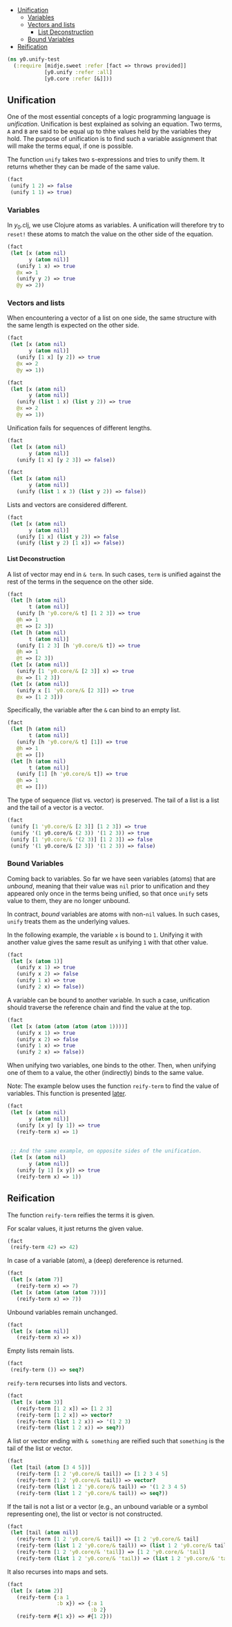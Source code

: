   * [Unification](#unification)
    * [Variables](#variables)
    * [Vectors and lists](#vectors-and-lists)
      * [List Deconstruction](#list-deconstruction)
    * [Bound Variables](#bound-variables)
  * [Reification](#reification)
```clojure
(ns y0.unify-test
  (:require [midje.sweet :refer [fact => throws provided]]
            [y0.unify :refer :all]
            [y0.core :refer [&]]))

```
## Unification

One of the most essential concepts of a logic programming language is _unification_.
Unification is best explained as solving an equation. Two terms, `A` and `B` are said
to be equal up to thhe values held by the variables they hold. The purpose of unification
is to find such a variable assignment that will make the terms equal, if one is possible.

The function `unify` takes two s-expressions and tries to unify them. It returns whether
they can be made of the same value.
```clojure
(fact
 (unify 1 2) => false
 (unify 1 1) => true)

```
### Variables

In $y_0$.clj, we use Clojure atoms as variables. A unification will therefore try  to `reset!`
these atoms to match the value on the other side of the equation.
```clojure
(fact
 (let [x (atom nil)
       y (atom nil)]
   (unify 1 x) => true
   @x => 1
   (unify y 2) => true
   @y => 2))

```
### Vectors and lists

When encountering a vector of a list on one side, the same structure with the same length
is expected on the other side.
```clojure
(fact
 (let [x (atom nil)
       y (atom nil)]
   (unify [1 x] [y 2]) => true
   @x => 2
   @y => 1))

(fact
 (let [x (atom nil)
       y (atom nil)]
   (unify (list 1 x) (list y 2)) => true
   @x => 2
   @y => 1))

```
Unification fails for sequences of different lengths.
```clojure
(fact
 (let [x (atom nil)
       y (atom nil)]
   (unify [1 x] [y 2 3]) => false))

(fact
 (let [x (atom nil)
       y (atom nil)]
   (unify (list 1 x 3) (list y 2)) => false))

```
Lists and vectors are considered different.
```clojure
(fact
 (let [x (atom nil)
       y (atom nil)]
   (unify [1 x] (list y 2)) => false
   (unify (list y 2) [1 x]) => false))

```
#### List Deconstruction

A list of vector may end in `& term`. In such cases, `term` is unified against the rest of the terms
in the sequence on the other side.
```clojure
(fact
 (let [h (atom nil)
       t (atom nil)]
   (unify [h 'y0.core/& t] [1 2 3]) => true
   @h => 1
   @t => [2 3])
 (let [h (atom nil)
       t (atom nil)]
   (unify [1 2 3] [h 'y0.core/& t]) => true
   @h => 1
   @t => [2 3])
 (let [x (atom nil)]
   (unify [1 'y0.core/& [2 3]] x) => true
   @x => [1 2 3])
 (let [x (atom nil)]
   (unify x [1 'y0.core/& [2 3]]) => true
   @x => [1 2 3]))


```
Specifically, the variable after the `&` can bind to an empty list.
```clojure
(fact
 (let [h (atom nil)
       t (atom nil)]
   (unify [h 'y0.core/& t] [1]) => true
   @h => 1
   @t => [])
 (let [h (atom nil)
       t (atom nil)]
   (unify [1] [h 'y0.core/& t]) => true
   @h => 1
   @t => []))

```
The type of sequence (list vs. vector) is preserved. The tail of a list is a list and the tail of
a vector is a vector.
```clojure
(fact
 (unify [1 'y0.core/& [2 3]] [1 2 3]) => true
 (unify '(1 y0.core/& (2 3)) '(1 2 3)) => true
 (unify [1 'y0.core/& '(2 3)] [1 2 3]) => false
 (unify '(1 y0.core/& [2 3]) '(1 2 3)) => false)

```
### Bound Variables

Coming back to variables. So far we have seen variables (atoms) that are _unbound_,
meaning that their value was `nil` prior to unification and they appeared only once
in the terms being unified, so that once `unify` sets value to them, they are no
longer unbound.

In contract, _bound_ variables are atoms with non-`nil` values. In such cases,
`unify` treats them as the underlying values.

In the following example, the variable `x` is bound to `1`. Unifying it with another
value gives the same result as unifying `1` with that other value.
```clojure
(fact
 (let [x (atom 1)]
   (unify x 1) => true
   (unify x 2) => false
   (unify 1 x) => true
   (unify 2 x) => false))

```
A variable can be bound to another variable. In such a case, unification should
traverse the reference chain and find the value at the top.
```clojure
(fact
 (let [x (atom (atom (atom (atom 1))))]
   (unify x 1) => true
   (unify x 2) => false
   (unify 1 x) => true
   (unify 2 x) => false))

```
When unifying two variables, one binds to the other. Then, when unifying one of
them to a value, the other (indirectly) binds to the same value.

Note: The example below uses the function `reify-term` to find the value of
variables. This function is presented [later](#reification).
```clojure
(fact
 (let [x (atom nil)
       y (atom nil)]
   (unify [x y] [y 1]) => true
   (reify-term x) => 1)
 
 
 ;; And the same example, on opposite sides of the unification.
 (let [x (atom nil)
       y (atom nil)]
   (unify [y 1] [x y]) => true
   (reify-term x) => 1))

```
## Reification

The function `reify-term` reifies the terms it is given.

For scalar values, it just returns the given value.
```clojure
(fact
 (reify-term 42) => 42)

```
In case of a variable (atom), a (deep) dereference is returned.
```clojure
(fact
 (let [x (atom 7)]
   (reify-term x) => 7)
 (let [x (atom (atom (atom 7)))]
   (reify-term x) => 7))

```
Unbound variables remain unchanged.
```clojure
(fact
 (let [x (atom nil)]
   (reify-term x) => x))

```
Empty lists remain lists.
```clojure
(fact
 (reify-term ()) => seq?)

```
`reify-term` recurses into lists and vectors.
```clojure
(fact
 (let [x (atom 3)]
   (reify-term [1 2 x]) => [1 2 3]
   (reify-term [1 2 x]) => vector?
   (reify-term (list 1 2 x)) => '(1 2 3)
   (reify-term (list 1 2 x)) => seq?))

```
A list or vector ending with `& something` are reified such that `something` is the
tail of the list or vector.
```clojure
(fact
 (let [tail (atom [3 4 5])]
   (reify-term [1 2 'y0.core/& tail]) => [1 2 3 4 5]
   (reify-term [1 2 'y0.core/& tail]) => vector?
   (reify-term (list 1 2 'y0.core/& tail)) => '(1 2 3 4 5)
   (reify-term (list 1 2 'y0.core/& tail)) => seq?))

```
If the tail is not a list or a vector (e.g., an unbound variable or a symbol
representing one), the list or vector is not constructed.
```clojure
(fact
 (let [tail (atom nil)]
   (reify-term [1 2 'y0.core/& tail]) => [1 2 'y0.core/& tail]
   (reify-term (list 1 2 'y0.core/& tail)) => (list 1 2 'y0.core/& tail)
   (reify-term [1 2 'y0.core/& 'tail]) => [1 2 'y0.core/& 'tail]
   (reify-term (list 1 2 'y0.core/& 'tail)) => (list 1 2 'y0.core/& 'tail)))

```
It also recurses into maps and sets.
```clojure
(fact
 (let [x (atom 2)]
   (reify-term {:a 1
                :b x}) => {:a 1
                           :b 2}
   (reify-term #{1 x}) => #{1 2}))
```

